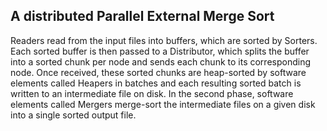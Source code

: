  ## A distributed Parallel External Merge Sort
Readers read from the input files into buffers, which are sorted
by Sorters. Each sorted buffer is then passed to a Distributor,
which splits the buffer into a sorted chunk per
node and sends each chunk to its corresponding node.
Once received, these sorted chunks are heap-sorted by
software elements called Heapers in batches and each
resulting sorted batch is written to an intermediate file
on disk. In the second phase, software elements called
Mergers merge-sort the intermediate files on a given disk
into a single sorted output file.
